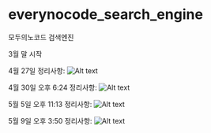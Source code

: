 # everynocode_search_engine
모두의노코드 검색엔진

3월 말 시작

4월 27일 정리사항:
![Alt text](BubbleProject.png "Figma Board")

4월 30일 오후 6:24 정리사항:
![Alt text](BubbleProject2.png "Figma Board")

5월 5일 오후 11:13 정리사항:
![Alt text](BubbleProject3.png "Figma Board")

5월 9일 오후 3:50 정리사항:
![Alt text](BubbleProject4.png "Figma Board")
